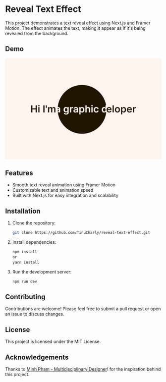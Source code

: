# Reveal Text Effect

This project demonstrates a text reveal effect using Next.js and Framer Motion. The effect animates the text, making it appear as if it's being revealed from the background.

## Demo

![text-reveal-screenshot.png](/public/assets/img/text-reveal-screenshot.png)

## Features

- Smooth text reveal animation using Framer Motion
- Customizable text and animation speed
- Built with Next.js for easy integration and scalability

## Installation

1. Clone the repository:

   ```bash
   git clone https://github.com/TinuCharly/reveal-text-effect.git


3. Install dependencies:

   ```bash
   npm install 
   or 
   yarn install

4. Run the development server:
     ```bash
   npm run dev

## Contributing

Contributions are welcome! Please feel free to submit a pull request or open an issue to discuss changes.

## License
This project is licensed under the MIT License. 

## Acknowledgements
Thanks to [Minh Pham - Multidisciplinary Designer](https://minhpham.design)! for the inspiration behind this project.
    



